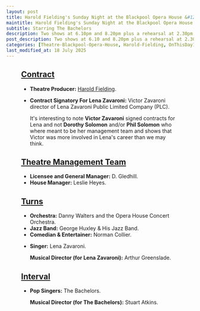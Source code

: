 ```yaml
---
layout: post
title: Harold Fielding's Sunday Night at the Blackpool Opera House &#124; 18 August 1974
maintitle: Harold Fielding's Sunday Night at the Blackpool Opera House
subtitle: Starring The Bachelors
description: Two shows at 6.10pm and 8.20pm plus a rehearsal at 2.30pm The Contract for the show was signed by Victor Zavaroni.
post_description: Two shows at 6.10 and 8.20pm plus a rehearsal at 2.30pm
categories: [Theatre-Blackpool-Opera-House, Harold-Fielding, OnThisDay18August]
last_modified_at: 18 July 2025
---
```


<figure class="fig3">
<div class="CardLayout">
<div class="CardItem">
<h2 id="infobox1" class="infobox"><a href="#infobox1">Contract</a></h2>
<div class="CardItem split">
<ul>
<li><strong>Theatre Producer:</strong> <a href="/1916-12-04-harold-fielding">Harold Fielding</a>.</li>
<li>
<p><strong>Contract Signatory For Lena Zavaroni:</strong> Victor Zavaroni director of Lena Zavaroni Public Limited Company (PLC).</p>
<p>It's interesting to note <strong>Victor Zavaroni</strong> signed contracts for Lena and not <strong>Dorothy Solomon</strong> and/or <strong>Phil Solomon</strong> who where meant to be her management team and shows that Victor was more involved in Lena's career than we may think.</p>
</li>
</ul>
</div></div></div>
</figure>

<figure class="fig3">
<div class="CardLayout">
<div class="CardItem">
<h2 id="infobox2" class="infobox"><a href="#infobox2">Theatre Management Team</a></h2>
<div class="CardItem split">
<ul>
<li><strong>Licensee and General Manager:</strong> D. Gledhill.</li>
<li><strong>House Manager:</strong> Leslie Heyes.</li>
</ul>
</div></div></div>
</figure>

<figure class="fig3">
<div class="CardLayout">
<div class="CardItem">
<h2 id="infobox3" class="infobox"><a href="#infobox3">Turns</a></h2>
<div class="CardItem split">
<ul>
<li><strong>Orchestra:</strong> Danny Walters and the Opera House Concert Orchestra.</li>
<li><strong>Jazz Band:</strong> George Huxley & His Jazz Band.</li>
<li><strong>Comedian & Entertainer:</strong> Norman Collier.</li>
<li>
<p><strong>Singer:</strong> Lena Zavaroni.</p>
<p><strong>Musical Director (for Lena Zavaroni):</strong> Arthur Greenslade.</p>
</li>
</ul>
<h2 id="infobox4" class="infobox"><a href="#infobox4">Interval</a></h2>
<ul>
<li>
<p><strong>Pop Singers:</strong> The Bachelors.</p>
<p><strong>Musical Director (for The Bachelors):</strong> Stuart Atkins.</p>
</li>
</ul>
</div></div></div>
</figure>
